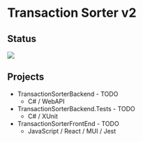 # Transaction Sorter v2

## Status
![](https://github.com/trippshelnutt/transaction-sorter-v2/actions/workflows/build.yml/badge.svg)

## Projects
- TransactionSorterBackend - TODO
  - C# / WebAPI
- TransactionSorterBackend.Tests - TODO
  - C# / XUnit
- TransactionSorterFrontEnd - TODO
  - JavaScript / React / MUI / Jest
